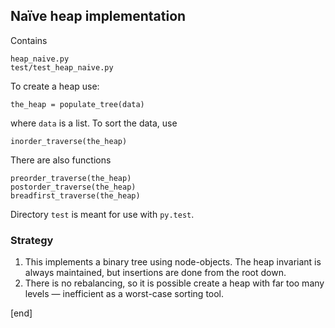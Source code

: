 ## Naïve heap implementation

Contains
  
    heap_naive.py
    test/test_heap_naive.py

To create a heap use:

    the_heap = populate_tree(data)

where `data` is a list. To sort the data, use

    inorder_traverse(the_heap)

There are also functions

    preorder_traverse(the_heap)
    postorder_traverse(the_heap)
    breadfirst_traverse(the_heap)

Directory `test` is meant for use with `py.test`. 

### Strategy

  1. This implements a binary tree using node-objects. The heap invariant is always maintained, but insertions are done from the root down.
  2. There is no rebalancing, so it is possible create a heap with far too many levels — inefficient as a worst-case sorting tool.

[end]
